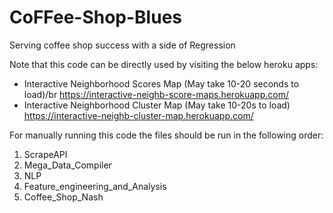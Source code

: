 # CoFFee-Shop-Blues
Serving coffee shop success with a side of Regression 

Note that this code can be directly used by visiting the below heroku apps:
- Interactive Neighborhood Scores Map (May take 10-20 seconds to load)/br
  https://interactive-neighb-score-maps.herokuapp.com/
- Interactive Neighborhood Cluster Map (May take 10-20s to load)
  https://interactive-neighb-cluster-map.herokuapp.com/

For manually running this code the files should be run in the following order:
1) ScrapeAPI
2) Mega_Data_Compiler
3) NLP
4) Feature_engineering_and_Analysis
5) Coffee_Shop_Nash

